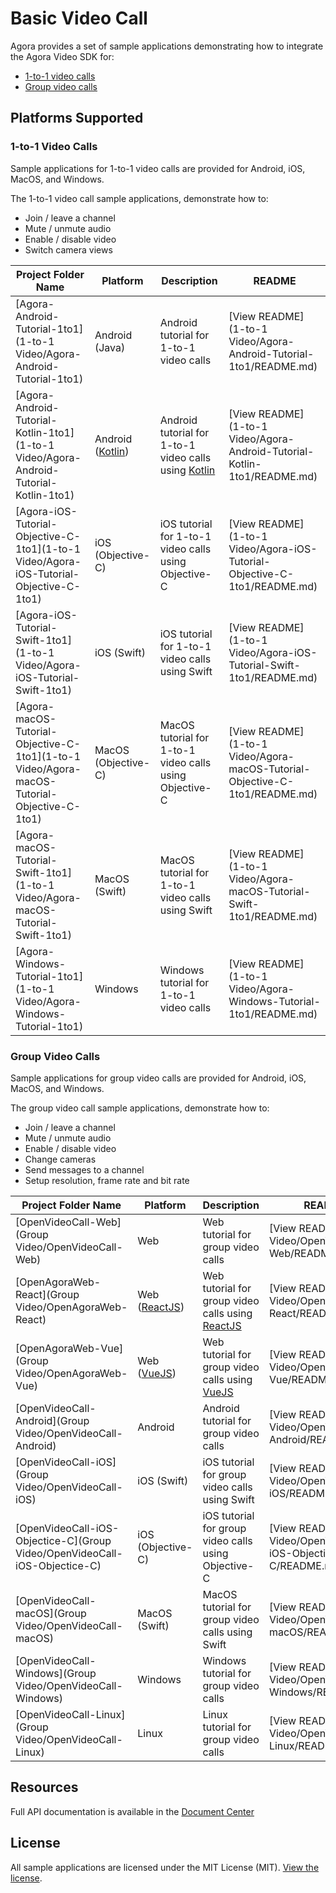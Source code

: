 # Basic Video Call

Agora provides a set of sample applications demonstrating how to integrate the Agora Video SDK for:

- [1-to-1 video calls](#1-to-1-video-calls)
- [Group video calls](#group-video-calls)

## Platforms Supported

### 1-to-1 Video Calls

Sample applications for 1-to-1 video calls are provided for Android, iOS, MacOS, and Windows.

The 1-to-1 video call sample applications, demonstrate how to:

- Join / leave a channel
- Mute / unmute audio
- Enable / disable video
- Switch camera views


Project Folder Name|Platform|Description|README
---|---|---|---
[Agora-Android-Tutorial-1to1](1-to-1 Video/Agora-Android-Tutorial-1to1)|Android (Java)|Android tutorial for 1-to-1 video calls|[View README](1-to-1 Video/Agora-Android-Tutorial-1to1/README.md)
[Agora-Android-Tutorial-Kotlin-1to1](1-to-1 Video/Agora-Android-Tutorial-Kotlin-1to1)|Android ([Kotlin](https://developer.android.com/kotlin/))|Android tutorial for 1-to-1 video calls using [Kotlin](https://developer.android.com/kotlin/)|[View README](1-to-1 Video/Agora-Android-Tutorial-Kotlin-1to1/README.md)
[Agora-iOS-Tutorial-Objective-C-1to1](1-to-1 Video/Agora-iOS-Tutorial-Objective-C-1to1)|iOS (Objective-C)|iOS tutorial for 1-to-1 video calls using Objective-C|[View README](1-to-1 Video/Agora-iOS-Tutorial-Objective-C-1to1/README.md)
[Agora-iOS-Tutorial-Swift-1to1](1-to-1 Video/Agora-iOS-Tutorial-Swift-1to1)|iOS (Swift)|iOS tutorial for 1-to-1 video calls using Swift|[View README](1-to-1 Video/Agora-iOS-Tutorial-Swift-1to1/README.md)
[Agora-macOS-Tutorial-Objective-C-1to1](1-to-1 Video/Agora-macOS-Tutorial-Objective-C-1to1)|MacOS (Objective-C)|MacOS tutorial for 1-to-1 video calls using Objective-C|[View README](1-to-1 Video/Agora-macOS-Tutorial-Objective-C-1to1/README.md)
[Agora-macOS-Tutorial-Swift-1to1](1-to-1 Video/Agora-macOS-Tutorial-Swift-1to1)|MacOS (Swift)|MacOS tutorial for 1-to-1 video calls using Swift|[View README](1-to-1 Video/Agora-macOS-Tutorial-Swift-1to1/README.md)
[Agora-Windows-Tutorial-1to1](1-to-1 Video/Agora-Windows-Tutorial-1to1)|Windows|Windows tutorial for 1-to-1 video calls|[View README](1-to-1 Video/Agora-Windows-Tutorial-1to1/README.md)

### Group Video Calls

Sample applications for group video calls are provided for Android, iOS, MacOS, and Windows.


The group video call sample applications, demonstrate how to:

- Join / leave a channel
- Mute / unmute audio
- Enable / disable video
- Change cameras
- Send messages to a channel
- Setup resolution, frame rate and bit rate

Project Folder Name|Platform|Description|README
---|---|---|---
[OpenVideoCall-Web](Group Video/OpenVideoCall-Web)|Web|Web tutorial for group video calls|[View README](Group Video/OpenVideoCall-Web/README.md)
[OpenAgoraWeb-React](Group Video/OpenAgoraWeb-React)|Web ([ReactJS](https://reactjs.org/))|Web tutorial for group video calls using [ReactJS](https://reactjs.org/)|[View README](Group Video/OpenAgoraWeb-React/README.md)
[OpenAgoraWeb-Vue](Group Video/OpenAgoraWeb-Vue)|Web ([VueJS](https://vuejs.org/))|Web tutorial for group video calls using [VueJS](https://vuejs.org/)|[View README](Group Video/OpenAgoraWeb-Vue/README.md)
[OpenVideoCall-Android](Group Video/OpenVideoCall-Android)|Android|Android tutorial for group video calls|[View README](Group Video/OpenVideoCall-Android/README.md)
[OpenVideoCall-iOS](Group Video/OpenVideoCall-iOS)|iOS (Swift)|iOS tutorial for group video calls using Swift|[View README](Group Video/OpenVideoCall-iOS/README.md)
[OpenVideoCall-iOS-Objectice-C](Group Video/OpenVideoCall-iOS-Objectice-C)|iOS (Objective-C)|iOS tutorial for group video calls using Objective-C|[View README](Group Video/OpenVideoCall-iOS-Objectice-C/README.md)
[OpenVideoCall-macOS](Group Video/OpenVideoCall-macOS)|MacOS (Swift)|MacOS tutorial for group video calls using Swift|[View README](Group Video/OpenVideoCall-macOS/README.md)
[OpenVideoCall-Windows](Group Video/OpenVideoCall-Windows)|Windows|Windows tutorial for group video calls|[View README](Group Video/OpenVideoCall-Windows/README.md)
[OpenVideoCall-Linux](Group Video/OpenVideoCall-Linux)|Linux|Linux tutorial for group video calls|[View README](Group Video/OpenVideoCall-Linux/README.md)

## Resources

Full API documentation is available in the [Document Center](https://docs.agora.io/en/)


## License

All sample applications are licensed under the MIT License (MIT). [View the license](LICENSE.md).